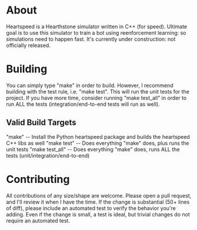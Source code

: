 # About
Heartspeed is a Hearthstone simulator written in C++ (for speed). Ultimate goal is to use this simulator to train a bot using reenforcement learning: so simulations need to happen fast.
It's currently under construction: not officially released.

# Building
You can simply type "make" in order to build. However, I recommend building with the test rule, i.e. "make test". This will run the unit tests for the project.
If you have more time, consider running "make test_all" in order to run ALL the tests (integration/end-to-end tests will run as well).

## Valid Build Targets
"make" -- Install the Python heartspeed package and builds the heartspeed C++ libs as well
"make test" -- Does everything "make" does, plus runs the unit tests
"make test_all" -- Does everything "make" does, runs ALL the tests (unit/integration/end-to-end)

# Contributing
All contributions of any size/shape are welcome. Please open a pull request, and I'll review it when I have the time.
If the change is substantial (50+ lines of diff), please include an automated test to verify the behavior you're adding.
Even if the change is small, a test is ideal, but trivial changes do not require an automated test.